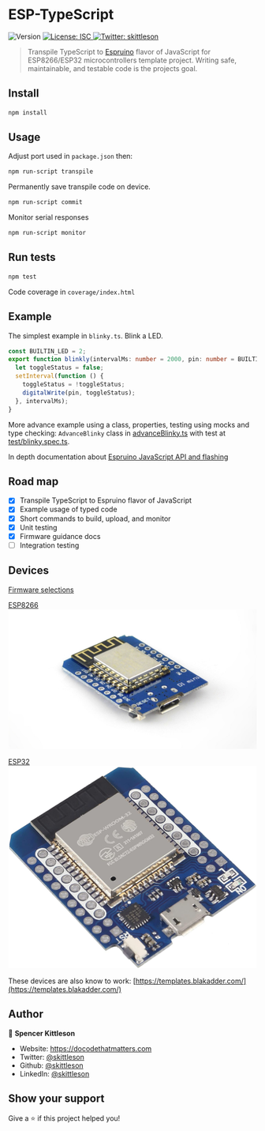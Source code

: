 # ESP-TypeScript

<p>
  <img alt="Version" src="https://img.shields.io/badge/version-1.0.4-blue.svg?cacheSeconds=2592000" />
  <a href="#" target="_blank">
    <img alt="License: ISC" src="https://img.shields.io/badge/License-ISC-yellow.svg" />
  </a>
  <a href="https://twitter.com/skittleson" target="_blank">
    <img alt="Twitter: skittleson" src="https://img.shields.io/twitter/follow/skittleson.svg?style=social" />
  </a>
</p>

> Transpile TypeScript to [Espruino](https://github.com/espruino/Espruino) flavor of JavaScript for ESP8266/ESP32 microcontrollers template project. Writing safe, maintainable, and testable code is the projects goal.

## Install

```sh
npm install
```

## Usage

Adjust port used in `package.json` then:

```sh
npm run-script transpile
```

Permanently save transpile code on device.

```sh
npm run-script commit
```

Monitor serial responses

```sh
npm run-script monitor
```

## Run tests

```sh
npm test
```

Code coverage in `coverage/index.html`

## Example

The simplest example in `blinky.ts`. Blink a LED.

```typescript
const BUILTIN_LED = 2;
export function blinkly(intervalMs: number = 2000, pin: number = BUILTIN_LED) {
  let toggleStatus = false;
  setInterval(function () {
    toggleStatus = !toggleStatus;
    digitalWrite(pin, toggleStatus);
  }, intervalMs);
}
```

More advance example using a class, properties, testing using mocks and type checking: `AdvanceBlinky` class in [advanceBlinky.ts](src/advanceBlinky.ts) with test at [test/blinky.spec.ts](test/blinky.spec.ts).

In depth documentation about [Espruino JavaScript API and flashing](https://www.espruino.com/Reference#software)

## Road map

- [x] Transpile TypeScript to Espruino flavor of JavaScript
- [x] Example usage of typed code
- [x] Short commands to build, upload, and monitor
- [x] Unit testing
- [x] Firmware guidance docs
- [ ] Integration testing

## Devices

[Firmware selections](http://www.espruino.com/Download)

[ESP8266](https://amzn.to/3vA67By)
[![Wemos D1 mini ESP8266](original.jpg)](https://amzn.to/3vA67By)

[ESP32](https://amzn.to/3Ml7Znx)
[![Wemos ESP32](esp32.jpg)](https://amzn.to/3Ml7Znx)

These devices are also know to work: [https://templates.blakadder.com/](https://templates.blakadder.com/)

## Author

👤 **Spencer Kittleson**

- Website: https://docodethatmatters.com
- Twitter: [@skittleson](https://twitter.com/skittleson)
- Github: [@skittleson](https://github.com/skittleson)
- LinkedIn: [@skittleson](https://linkedin.com/in/skittleson)

## Show your support

Give a ⭐️ if this project helped you!
